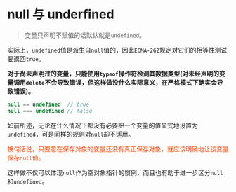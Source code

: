 # null 与 underfined

> 变量只声明不赋值的话默认就是`undefined`。

实际上，`undefined`值是派生自`null`值的，因此`ECMA-262`规定对它们的相等性测试要返回`true`。

**对于尚未声明过的变量，只能使用`typeof`操作符检测其数据类型(对未经声明的变量调用`delete`不会导致错误，但这样做没什么实际意义，在严格模式下确实会导致错误)。**

```js
null == undefined  // true 
null === undefined // false
```

如前所述，无论在什么情况下都没有必要把一个变量的值显式地设置为`undefined`，可是同样的规则对`null`却不适用。

<font color="#ff4400">换句话说，只要意在保存对象的变量还没有真正保存对象，就应该明确地让该变量保存`null`值。</font>

这样做不仅可以体现`null`作为空对象指针的惯例，而且也有助于进一步区分`null`和`undefined`。
